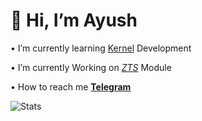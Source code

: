 # 👋 Hi, I’m Ayush

• I’m currently learning [Kernel](https://github.com/ImSpiDy/Nexus-Xtreme-Kernel) Development

• I’m currently Working on [*ZTS*](https://github.com/NotZeetaa/ZeetaaTweak) Module
 
• How to reach me **[Telegram](https://t.me/SpiDyX027)**
<!-- GitHub Status-->
![Stats](https://github-readme-stats.vercel.app/api?username=ImSpiDy&theme=dark&include_all_commits=true&count_private=true&show_icons=true&hide_rank=false&border_radius=10&line_height=28&hide_border=true&text_color=a3a3a3)
